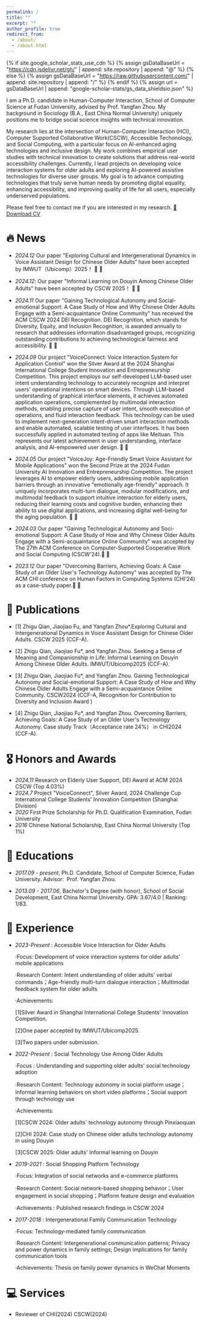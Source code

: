 ```yaml
---
permalink: /
title: ""
excerpt: ""
author_profile: true
redirect_from: 
  - /about/
  - /about.html
---
```


{% if site.google_scholar_stats_use_cdn %}
{% assign gsDataBaseUrl = "https://cdn.jsdelivr.net/gh/" | append: site.repository | append: "@" %}
{% else %}
{% assign gsDataBaseUrl = "https://raw.githubusercontent.com/" | append: site.repository | append: "/" %}
{% endif %}
{% assign url = gsDataBaseUrl | append: "google-scholar-stats/gs_data_shieldsio.json" %}

<span class='anchor' id='about-me'></span>

I am a Ph.D. candidate in Human-Computer Interaction, School of Computer Science at Fudan University, advised by Prof. Yangfan Zhou. My background in Sociology (B.A., East China Normal University) uniquely positions me to bridge social science insights with technical innovation.

My research lies at the intersection of Human-Computer Interaction (HCI), Computer Supported Collaborative Work(CSCW), Accessible Techonology, and Social Computing, with a particular focus on AI-enhanced aging technologies and inclusive design. My work combines empirical user studies with technical innovation to create solutions that address real-world accessibility challenges. Currently, I lead projects on developing voice interaction systems for older adults and exploring AI-powered assistive technologies for diverse user groups. My goal is to advance computing technologies that truly serve human needs by promoting digital equality, enhancing accessibility, and improving quality of life for all users, especially underserved populations.

Please feel free to contact me if you are interested in my research. <a href="newfiles/英文简历_正式版-1.pdf" class="btn btn--primary">📄 Download CV</a>



# 🔥 News
- *2024.12* Our paper "Exploring Cultural and Intergenerational Dynamics in Voice Assistant Design for Chinese Older Adults“ have been accepted by IMWUT（Ubicomp）2025！ 🎉 🎉
  
- *2024.12*: Our paper "Informal Learning on Douyin Among Chinese Older Adults“ have been accepted by CSCW 2025！ 🎉 🎉

- *2024.11* Our paper "Gaining Technological Autonomy and Social-emotional Support: A Case Study of How and Why Chinese Older Adults Engage with a Semi-acquaintance Online Community" has received the ACM CSCW 2024 DEI Recognition. DEI Recognition, which stands for Diversity, Equity, and Inclusion Recognition, is awarded annually to research that addresses information disadvantaged groups, recognizing outstanding contributions to achieving technological fairness and accessibility.  🎉 🎉

- *2024.09* Our project "VoiceConnect: Voice Interaction System for Application Control" won the Silver Award at the 2024 Shanghai International College Student Innovation and Entrepreneurship Competition. This project employs our self-developed LLM-based user intent understanding technology to accurately recognize and interpret users' operational intentions on smart devices. Through LLM-based understanding of graphical interface elements, it achieves automated application operations, complemented by multimodal interaction methods, enabling precise capture of user intent, smooth execution of operations, and fluid interaction feedback. This technology can be used to implement next-generation intent-driven smart interaction methods and enable automated, scalable testing of user interfaces. It has been successfully applied in automated testing of apps like Meituan. This represents our latest achievement in user understanding, interface analysis, and AI-empowered user design.  🎉 🎉

- *2024.05* Our project "VoiceJoy: Age-Friendly Smart Voice Assistant for Mobile Applications" won the Second Prize at the 2024 Fudan University AI Innovation and Entrepreneurship Competition. The project leverages AI to empower elderly users, addressing mobile application barriers through an innovative "emotionally age-friendly" approach. It uniquely incorporates multi-turn dialogue, modular modifications, and multimodal feedback to support intuitive interaction for elderly users, reducing their learning costs and cognitive burden, enhancing their ability to use digital applications, and increasing digital well-being for the aging population. 🎉 🎉

- *2024.03* Our paper "Gaining Technological Autonomy and Soci-emotional Support: A Case Study of How and Why Chinese Older Adults Engage with a Semi-acquaintance Online Community" was accepted by The 27th ACM Conference on Computer-Supported Cooperative Work and Social Computing (CSCW'24).🎉 🎉

- *2023.12* Our paper "Overcoming Barriers, Achieving Goals: A Case Study of an Older User's Technology Autonomy" was accepted by The ACM CHI conference on Human Factors in Computing Systems (CHI'24) as a case-study paper.🎉 🎉

# 📝 Publications 
- [1] Zhigu Qian, Jiaojiao Fu, and Yangfan Zhou*.Exploring Cultural and Intergenerational Dynamics in Voice Assistant Design for Chinese Older Adults. CSCW 2025 (CCF-A).


- [2] Zhigu Qian, Jiaojiao Fu*, and Yangfan Zhou. Seeking a Sense of Meaning and Companionship in Life: Informal Learning on Douyin Among Chinese Older Adults. IMWUT/Ubicomp2025 (CCF-A).


- [3] Zhigu Qian, Jiaojiao Fu*, and Yangfan Zhou. Gaining Technological Autonomy and Social-emotional Support: A Case Study of How and Why Chinese Older Adults Engage with a Semi-acquaintance Online Community. CSCW2024 (CCF-A, Recognition for Contribution to Diversity and Inclusion Award )


- [4] Zhigu Qian, Jiaojiao Fu*, and Yangfan Zhou. Overcoming Barriers, Achieving Goals: A Case Study of an Older User's Technology Autonomy. Case study Track（Acceptance rate 24%） in CHI2024 (CCF-A).

# 🎖 Honors and Awards
- *2024.11* Research on Elderly User Support, DEI Award at ACM 2024 CSCW (Top 4.03%)
- *2024.7* Project "VoiceConnect", Silver Award, 2024 Challenge Cup International College Students' Innovation Competition (Shanghai Division)
- *2020* First Prize Scholarship for Ph.D. Qualification Examination, Fudan University
- *2016* Chinese National Scholarship, East China Normal University (Top 1%)


# 📖 Educations
- *2017.09 - present*, Ph.D. Candidate, School of Computer Science, Fudan University. Advisor:  Prof. Yangfan Zhou.

- *2013.09 - 2017.06*, Bachelor's Degree (with honor), School of Social Development, East China Normal University. GPA: 3.67/4.0 | Ranking: 1/83.

# 💬 Experience
- *2023-Present* : Accessible Voice Interaction for Older Adults
  
  ·Focus: Development of voice interaction systems for older adults' mobile applications 

  ·Research Content: Intent understanding of older adults' verbal commands；Age-friendly multi-turn dialogue interaction；Multimodal feedback system for older adults

  ·Achievements:

   [1]Silver Award in Shanghai International College Students' Innovation Competition.

   [2]One paper accepted by IMWUT/Ubicomp2025.

   [3]Two papers under submission.

- *2022-Present* : Social Technology Use Among Older Adults
  
  ·Focus : Understanding and supporting older adults' social technology adoption
  
  ·Research Content: Technology autonomy in social platform usage； Informal learning behaviors on short video platforms；Social support through technology use 

  ·Achievements:
  
  [1]CSCW 2024: Older adults' technology autonomy through Pinxiaoquan
  
  [2]CHI 2024: Case study on Chinese older adults technology autonomy in using Douyin
  
  [3]CSCW 2025: Older adults' Informal learning on Douyin 

- *2019-2021* : Social Shopping Platform Technology
  
  ·Focus: Integration of social networks and e-commerce platforms
  
  ·Research Content: Social network-based shopping behavior；User engagement in social shopping；Platform feature design and evaluation
  
  ·Achievements : Published research findings in CSCW 2024 

- *2017-2018* : Intergenerational Family Communication Technology
  
  ·Focus: Technology-mediated family communication 
 
  ·Research Content: Intergenerational communication patterns; Privacy and power dynamics in family settings; Design implications for family communication tools 
 
  ·Achievements: Thesis on family power dynamics in WeChat Moments 

# 💻 Services
- Reviewer of CHI(2024) CSCW(2024)
